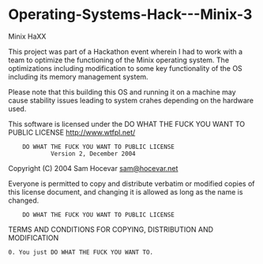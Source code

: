 # Operating-Systems-Hack---Minix-3
Minix HaXX

This project was part of a Hackathon event wherein I had to work with a team to optimize the functioning of the Minix operating system.
The optimizations including modification to some key functionality of the OS including its memory management system.

Please note that this building this OS and running it on a machine may cause stability issues leading to system crahes depending on the hardware used.

This software is licensed under the DO WHAT THE FUCK YOU WANT TO PUBLIC LICENSE http://www.wtfpl.net/

        DO WHAT THE FUCK YOU WANT TO PUBLIC LICENSE
                Version 2, December 2004

Copyright (C) 2004 Sam Hocevar sam@hocevar.net

Everyone is permitted to copy and distribute verbatim or modified copies of this license document, and changing it is allowed as long as the name is changed.

        DO WHAT THE FUCK YOU WANT TO PUBLIC LICENSE

TERMS AND CONDITIONS FOR COPYING, DISTRIBUTION AND MODIFICATION

    0. You just DO WHAT THE FUCK YOU WANT TO.
